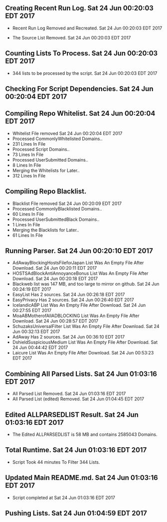 ## Creating Recent Run Log. Sat 24 Jun 00:20:03 EDT 2017
* Recent Run Log Removed and Recreated. Sat 24 Jun 00:20:03 EDT 2017

* The Source List Removed. Sat 24 Jun 00:20:03 EDT 2017
## Counting Lists To Process. Sat 24 Jun 00:20:03 EDT 2017
* 	344 lists to be processed by the script. Sat 24 Jun 00:20:03 EDT 2017

## Checking For Script Dependencies. Sat 24 Jun 00:20:04 EDT 2017

## Compiling Repo Whitelist. Sat 24 Jun 00:20:04 EDT 2017
* Whitelist File removed Sat 24 Jun 00:20:04 EDT 2017
* Processed CommonlyWhitelisted Domains..
* 	231 Lines In File
* Processed Script Domains..
* 	73 Lines In File
* Processed UserSubmitted Domains..
* 	8 Lines In File
* Merging the Whitelists for Later..
* 	312 Lines In File
## Compiling Repo Blacklist.
* Blacklist File removed Sat 24 Jun 00:20:09 EDT 2017
* Processed CommonlyBlacklisted Domains..
* 	60 Lines In File
* Processed UserSubmittedBlack Domains..
* 	1 Lines In File
* Merging the Blacklists for Later..
* 	61 Lines In File

## Running Parser. Sat 24 Jun 00:20:10 EDT 2017
* AdAwayBlockingHostsFileforJapan List Was An Empty File After Download. Sat 24 Jun 00:20:11 EDT 2017
* HOSTSAdBlockAntiAnnoyanceBonus List Was An Empty File After Download. Sat 24 Jun 00:20:18 EDT 2017
* Blackweb list was 147 MB, and too large to mirror on github. Sat 24 Jun 00:24:19 EDT 2017
* EasyList Has 2 sources. Sat 24 Jun 00:26:18 EDT 2017
* EasyPrivacy Has 2 sources. Sat 24 Jun 00:26:40 EDT 2017
* IcelandicABP List Was An Empty File After Download. Sat 24 Jun 00:27:55 EDT 2017
* MoaABMotherofAllADBLOCKING List Was An Empty File After Download. Sat 24 Jun 00:28:57 EDT 2017
* SchuzaksUniversalFilter List Was An Empty File After Download. Sat 24 Jun 00:32:13 EDT 2017
* AdAway Has 2 sources. Sat 24 Jun 00:36:10 EDT 2017
* DshieldSuspiciousMedium List Was An Empty File After Download. Sat 24 Jun 00:44:42 EDT 2017
* Laicure List Was An Empty File After Download. Sat 24 Jun 00:53:23 EDT 2017

## Combining All Parsed Lists. Sat 24 Jun 01:03:16 EDT 2017
* All Parsed List Removed. Sat 24 Jun 01:03:16 EDT 2017
* All Parsed List (edited) Removed. Sat 24 Jun 01:04:45 EDT 2017

## Edited ALLPARSEDLIST Result. Sat 24 Jun 01:03:16 EDT 2017
* The Edited ALLPARSEDLIST is 58 MB and contains 	2585043 Domains.

## Total Runtime. Sat 24 Jun 01:03:16 EDT 2017
* Script Took 44 minutes To Filter 	344 Lists.

## Updated Main README.md. Sat 24 Jun 01:03:16 EDT 2017

* Script completed at Sat 24 Jun 01:03:16 EDT 2017
## Pushing Lists. Sat 24 Jun 01:04:59 EDT 2017
